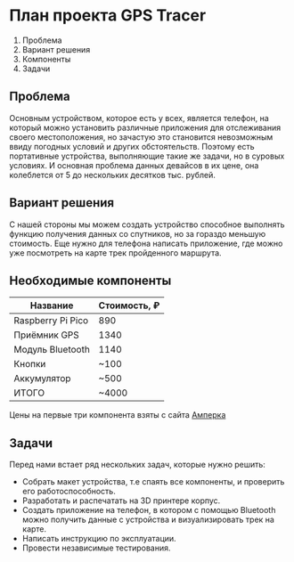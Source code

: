# План проекта GPS Tracer 

1. Проблема 
2. Вариант решения
3. Компоненты 
4. Задачи


## Проблема 

Основным устройством, которое есть у всех, является телефон, на который можно 
установить различные приложения для отслеживания своего местоположения, но зачастую это 
становится невозможным ввиду погодных условий и других обстоятельств. Поэтому есть 
портативные устройства, выполняющие такие же задачи, но в суровых условиях. И основная 
проблема данных девайсов в их цене, она колеблется от 5 до нескольких десятков тыс. 
рублей.

## Вариант решения

С нашей стороны мы можем создать устройство способное выполнять функцию получения
данных со спутников, но за гораздо меньшую стоимость. Еще нужно для телефона написать 
приложение, где можно уже посмотреть на карте трек пройденного маршрута.


## Необходимые компоненты

| Название          | Стоимость, ₽ |
|-------------------|--------------|
| Raspberry Pi Pico | 890          |
| Приёмник GPS      | 1340         |
| Модуль Bluetooth  | 1140         |
| Кнопки            | ~100         |
| Аккумулятор       | ~500         |
| ИТОГО             | ~4000        |

Цены на первые три компонента взяты с сайта [Амперка](https://amperka.ru/)

## Задачи

Перед нами встает ряд нескольких задач, которые нужно решить:
- Собрать макет устройства, т.е спаять все компоненты, и проверить его работоспособность.
- Разработать и распечатать на 3D принтере корпус.
- Создать приложение на телефон, в котором с помощью Bluetooth можно получить данные 
с устройства и визуализировать трек на карте.
- Написать инструкцию по эксплуатации.
- Провести независимые тестирования.

